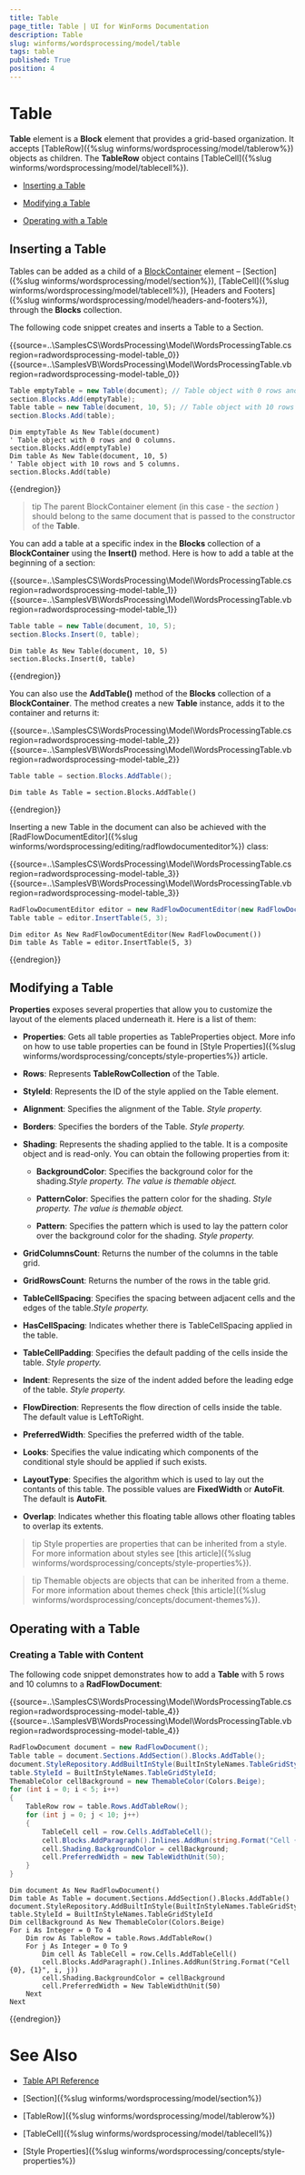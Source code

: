 ```yaml
---
title: Table
page_title: Table | UI for WinForms Documentation
description: Table
slug: winforms/wordsprocessing/model/table
tags: table
published: True
position: 4
---
```


# Table



__Table__ element is a __Block__ element that provides a grid-based organization. It accepts [TableRow]({%slug winforms/wordsprocessing/model/tablerow%}) objects as children. The __TableRow__ object contains [TableCell]({%slug winforms/wordsprocessing/model/tablecell%}).
      

* [Inserting a Table](#inserting-a-table)

* [Modifying a Table](#modifying-a-table)

* [Operating with a Table](#operating-with-a-table)

## Inserting a Table

Tables can be added as a child of a [BlockContainer](http://www.telerik.com/help/winforms/t_telerik_windows_documents_flow_model_blockcontainerbase.html) element – [Section]({%slug winforms/wordsprocessing/model/section%}), [TableCell]({%slug winforms/wordsprocessing/model/tablecell%}), [Headers and Footers]({%slug winforms/wordsprocessing/model/headers-and-footers%}), through the __Blocks__ collection.

The following code snippet creates and inserts a Table to a Section.

{{source=..\SamplesCS\WordsProcessing\Model\WordsProcessingTable.cs region=radwordsprocessing-model-table_0}} 
{{source=..\SamplesVB\WordsProcessing\Model\WordsProcessingTable.vb region=radwordsprocessing-model-table_0}} 

````C#
Table emptyTable = new Table(document); // Table object with 0 rows and 0 columns.
section.Blocks.Add(emptyTable);
Table table = new Table(document, 10, 5); // Table object with 10 rows and 5 columns.
section.Blocks.Add(table);

````
````VB.NET
Dim emptyTable As New Table(document)
' Table object with 0 rows and 0 columns.
section.Blocks.Add(emptyTable)
Dim table As New Table(document, 10, 5)
' Table object with 10 rows and 5 columns.
section.Blocks.Add(table)

````

{{endregion}} 

>tip The parent BlockContainer element (in this case - the *section* ) should belong to the same document that is passed to the constructor of the __Table__.
>

You can add a table at a specific index in the __Blocks__ collection of a __BlockContainer__ using the __Insert()__ method. Here is how to add a table at the beginning of a section:

{{source=..\SamplesCS\WordsProcessing\Model\WordsProcessingTable.cs region=radwordsprocessing-model-table_1}} 
{{source=..\SamplesVB\WordsProcessing\Model\WordsProcessingTable.vb region=radwordsprocessing-model-table_1}} 

````C#
Table table = new Table(document, 10, 5);
section.Blocks.Insert(0, table);

````
````VB.NET
Dim table As New Table(document, 10, 5)
section.Blocks.Insert(0, table)

````

{{endregion}} 

You can also use the __AddTable()__ method of the __Blocks__ collection of a __BlockContainer__. The method creates a new __Table__ instance, adds it to the container and returns it:

{{source=..\SamplesCS\WordsProcessing\Model\WordsProcessingTable.cs region=radwordsprocessing-model-table_2}} 
{{source=..\SamplesVB\WordsProcessing\Model\WordsProcessingTable.vb region=radwordsprocessing-model-table_2}} 

````C#
Table table = section.Blocks.AddTable();

````
````VB.NET
Dim table As Table = section.Blocks.AddTable()

````

{{endregion}} 

Inserting a new Table in the document can also be achieved with the [RadFlowDocumentEditor]({%slug winforms/wordsprocessing/editing/radflowdocumenteditor%}) class:

{{source=..\SamplesCS\WordsProcessing\Model\WordsProcessingTable.cs region=radwordsprocessing-model-table_3}} 
{{source=..\SamplesVB\WordsProcessing\Model\WordsProcessingTable.vb region=radwordsprocessing-model-table_3}} 

````C#
RadFlowDocumentEditor editor = new RadFlowDocumentEditor(new RadFlowDocument());
Table table = editor.InsertTable(5, 3);

````
````VB.NET
Dim editor As New RadFlowDocumentEditor(New RadFlowDocument())
Dim table As Table = editor.InsertTable(5, 3)

````

{{endregion}} 

## Modifying a Table

__Properties__ exposes several properties that allow you to customize the layout of the elements placed underneath it. Here is a list of them:
        

* __Properties__:  Gets all table properties as TableProperties object. More info on how to use table properties can be found in [Style Properties]({%slug winforms/wordsprocessing/concepts/style-properties%}) article.
            

* __Rows__: Represents __TableRowCollection__ of the Table.
            

* __StyleId__: Represents the ID of the style applied on the Table element.
            

* __Alignment__: Specifies the alignment of the Table. *Style property.*

* __Borders__: Specifies the borders of the Table. *Style property.*

* __Shading__: Represents the shading applied to the table. It is a composite object and is read-only. You can obtain the following properties from it:
            

  * __BackgroundColor__: Specifies the background color for the shading.*Style property. The value is themable object.*

  * __PatternColor__: Specifies the pattern color for the shading. *Style property. The value is themable object.*

  * __Pattern__: Specifies the pattern which is used to lay the pattern color over the background color for the shading. *Style property.*

* __GridColumnsCount__: Returns the number of the columns in the table grid.
            

* __GridRowsCount__: Returns the number of the rows in the table grid.
            

* __TableCellSpacing__: Specifies the spacing between adjacent cells and the edges of the table.*Style property.*

* __HasCellSpacing__: Indicates whether there is TableCellSpacing applied in the table.
            

* __TableCellPadding__: Specifies the default padding of the cells inside the table.  *Style property.*

* __Indent__: Represents the size of the indent added before the leading edge of the table. *Style property.*

* __FlowDirection__: Represents the flow direction of cells inside the table. The default value is LeftToRight.
            

* __PreferredWidth__: Specifies the preferred width of the table.
            

* __Looks__: Specifies the value indicating which components of the conditional style should be applied if such exists.
            

* __LayoutType__: Specifies the algorithm which is used to lay out the contants of this table. The possible values are __FixedWidth__ or __AutoFit__. The default is __AutoFit__.
            

* __Overlap__: Indicates whether this floating table allows other floating tables to overlap its extents.
            

>tip Style properties are properties that can be inherited from a style. For more information about styles see [this article]({%slug winforms/wordsprocessing/concepts/style-properties%}).
>


>tip Themable objects are objects that can be inherited from a theme. For more information about themes check [this article]({%slug winforms/wordsprocessing/concepts/document-themes%}).
>

## Operating with a Table

### Creating a Table with Content

The following code snippet demonstrates how to add a __Table__ with 5 rows and 10 columns to a __RadFlowDocument__:

{{source=..\SamplesCS\WordsProcessing\Model\WordsProcessingTable.cs region=radwordsprocessing-model-table_4}} 
{{source=..\SamplesVB\WordsProcessing\Model\WordsProcessingTable.vb region=radwordsprocessing-model-table_4}} 

````C#
RadFlowDocument document = new RadFlowDocument();
Table table = document.Sections.AddSection().Blocks.AddTable();
document.StyleRepository.AddBuiltInStyle(BuiltInStyleNames.TableGridStyleId);
table.StyleId = BuiltInStyleNames.TableGridStyleId;
ThemableColor cellBackground = new ThemableColor(Colors.Beige);
for (int i = 0; i < 5; i++)
{
    TableRow row = table.Rows.AddTableRow();
    for (int j = 0; j < 10; j++)
    {
        TableCell cell = row.Cells.AddTableCell();
        cell.Blocks.AddParagraph().Inlines.AddRun(string.Format("Cell {0}, {1}", i, j));
        cell.Shading.BackgroundColor = cellBackground;
        cell.PreferredWidth = new TableWidthUnit(50);
    }
}

````
````VB.NET
Dim document As New RadFlowDocument()
Dim table As Table = document.Sections.AddSection().Blocks.AddTable()
document.StyleRepository.AddBuiltInStyle(BuiltInStyleNames.TableGridStyleId)
table.StyleId = BuiltInStyleNames.TableGridStyleId
Dim cellBackground As New ThemableColor(Colors.Beige)
For i As Integer = 0 To 4
    Dim row As TableRow = table.Rows.AddTableRow()
    For j As Integer = 0 To 9
        Dim cell As TableCell = row.Cells.AddTableCell()
        cell.Blocks.AddParagraph().Inlines.AddRun(String.Format("Cell {0}, {1}", i, j))
        cell.Shading.BackgroundColor = cellBackground
        cell.PreferredWidth = New TableWidthUnit(50)
    Next
Next

````

{{endregion}} 

# See Also

 * [Table API Reference](http://www.telerik.com/help/winforms/allmembers_t_telerik_windows_documents_flow_model_table.html)

 * [Section]({%slug winforms/wordsprocessing/model/section%})

 * [TableRow]({%slug winforms/wordsprocessing/model/tablerow%})

 * [TableCell]({%slug winforms/wordsprocessing/model/tablecell%})

 * [Style Properties]({%slug winforms/wordsprocessing/concepts/style-properties%})
